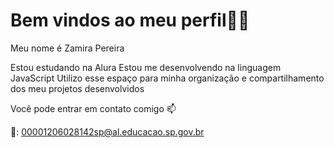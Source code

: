 # Bem vindos ao meu perfil👋🏽

Meu nome é Zamira Pereira

Estou estudando na Alura
Estou me desenvolvendo na linguagem JavaScript
Utilizo esse espaço para minha organização e compartilhamento dos meu projetos desenvolvidos


Você pode entrar em contato comigo 📫

🏫: 00001206028142sp@al.educacao.sp.gov.br

